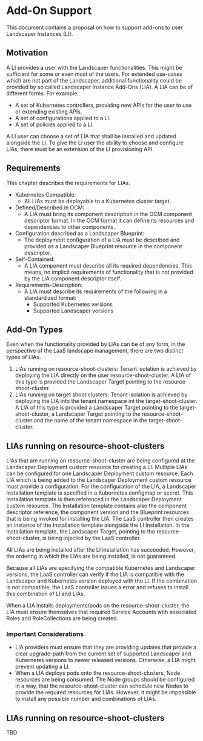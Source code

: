 # Add-On Support

This document contains a proposal on how to support add-ons to user Landscaper Instances (LI).

## Motivation

A LI provides a user with the Landscaper functionalities. This might be sufficient for some or even most of the users.
For extended use-cases which are not part of the Landscaper, additional functionality could be provided by so called
Landscaper Instance Add-Ons (LIA).
A LIA can be of different forms. For example:

* A set of Kubernetes controllers, providing new APIs for the user to use or extending existing APIs.
* A set of configurations applied to a LI.
* A set of policies applied to a LI.

A LI user can choose a set of LIA that shall be installed and updated alongside the LI.
To give the LI user the ability to choose and configure LIAs, there must be an extension of the LI provisioning API.

## Requirements

This chapter describes the requirements for LIAs.

- Kubernetes Compatible:
  - All LIAs must be deployable to a Kubernetes cluster target.
- Defined/Described in OCM:
  - A LIA must bring its component description in the OCM component descriptor format. In the OCM format it can define its resources and
    dependencies to other components.
- Configuration described as a Landscaper Blueprint:
  - The deployment configuration of a LIA must be described and provided as a Landscaper Blueprint resource in the component descriptor.
- Self-Contained:
  - A LIA component must describe all its required dependencies. This means, no implicit requirements of functionality
    that is not provided by the LIA component descriptor itself.
- Requirements-Description:
  - A LIA must describe its requirements of the following in a standardized format:
    - Supported Kubernetes versions
    - Supported Landscaper versions

## Add-On Types

Even when the functionality provided by LIAs can be of any form, in the perspective of the LaaS landscape management,
there are two distinct types of LIAs.

1. LIAs running on resource-shoot-clusters:
   Tenant isolation is achieved by deploying the LIA directly on the user resource-shoot-cluster. 
   A LIA of this type is provided the Landscaper Target pointing to the resource-shoot-cluster.
2. LIAs running on target shoot clusters:
   Tenant isolation is achieved by deploying the LIA into the tenant namespace int the target-shoot-cluster.
   A LIA of this type is provided a Landscaper Target pointing to the target-shoot-cluster, a Landscaper Target pointing to
   the resource-shoot-cluster and the name of the tenant namespace in the target-shoot-cluster.

## LIAs running on resource-shoot-clusters

LIAs that are running on resource-shoot-cluster are being configured at the Landscaper Deployment custom resource for creating a LI.
Multiple LIAs can be configured for one Landscaper Deployment custom resource. Each LIA which is being added to the Landscaper Deployment custom resource
must provide a configuration.
For the configuration of the LIA, a Landscaper Installation template is specified in a Kubernetes configmap or secret. 
This Installation template is then referenced in the Landscaper Deployment custom resource.
The Installation template contains also the component descriptor reference, the component version and the Blueprint resources that is being invoked
for installing the LIA.
The LaaS controller then creates an instance of the Installation template alongside the LI Installation.
In the Installation template, the Landscaper Target, pointing to the resource-shoot-cluster, is being injected by the LaaS controller.

All LIAs are being installed after the LI installation has succeeded. However, the ordering in which the LIAs are being installed,
is not guaranteed.

Because all LIAs are specifying the compatible Kubernetes and Landscaper versions, the LaaS controller can verify if the LIA
is compatible with the Landscaper and Kubernetes version deployed with the LI. If the combination is not compatible, the LaaS controller
issues a error and refuses to install this combination of LI and LIAs.

When a LIA installs deployments/pods on the resource-shoot-cluster, the LIA must ensure themselves that required Service Accounts
with associated Roles and RoleCollections are being created.

### Important Considerations

* LIA providers must ensure that they are providing updates that provide a clear upgrade-path from the current set of supported
Landscaper and Kubernetes versions to newer released versions. Otherwise, a LIA might prevent updating a LI.
* When a LIA deploys pods onto the resource-shoot-clusters, Node resources are being consumed. The Node groups should be configured in a way, that
the resource-shoot-cluster can schedule new Nodes to provide the required resources for LIAs. However, it might be impossible to install any possible number
and combinations of LIAs.

## LIAs running on resource-shoot-clusters

TBD